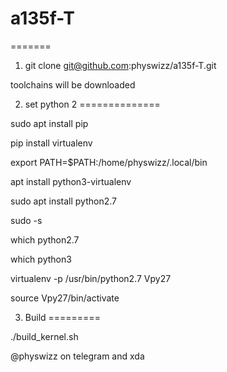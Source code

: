 
# a135f-T
=======


1. git clone git@github.com:physwizz/a135f-T.git

toolchains will be downloaded

2. set python 2
==============

sudo apt install pip

pip install virtualenv

export PATH=$PATH:/home/physwizz/.local/bin

apt install python3-virtualenv

sudo apt install python2.7

sudo -s

which python2.7

which python3


virtualenv -p /usr/bin/python2.7 Vpy27


source Vpy27/bin/activate

3. Build
=========



./build_kernel.sh

@physwizz on telegram and xda

